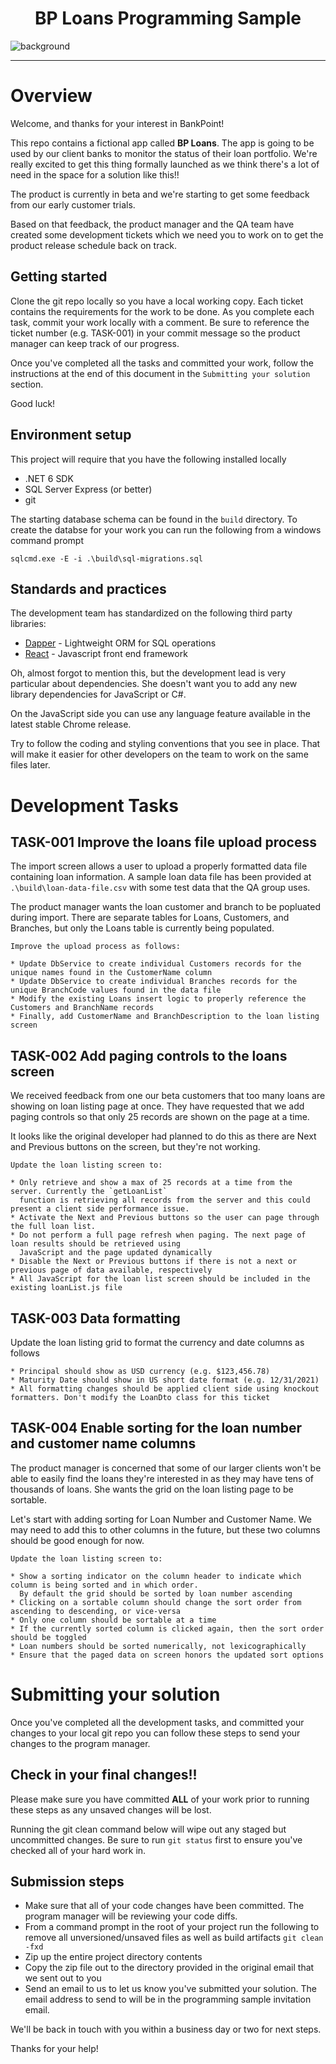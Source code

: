 ﻿<div>
  <h1 align="center">BP Loans Programming Sample</h1>
    <img
      alt="background"
      src="https://bankpointstaticfiles.z21.web.core.windows.net/images/BankPointHeaderConcepts03.jpg"
    />

</div>

<hr />

# Overview

Welcome, and thanks for your interest in BankPoint!

This repo contains a fictional app called **BP Loans**. The app is going to be used by our client banks to monitor
the status of their loan portfolio. We're really excited to get this thing formally launched as we think there's a lot of need in
the space for a solution like this!!

The product is currently in beta and we're starting to get some feedback from our early customer trials. 

Based on that feedback, the product manager and the QA team have created some development tickets which we need you to work on to get 
the product release schedule back on track.


## Getting started

Clone the git repo locally so you have a local working copy. Each ticket contains the requirements for the work to be done.
As you complete each task, commit your work locally with a comment. Be sure to reference the ticket number (e.g. TASK-001) 
in your commit message so the product manager can keep track of our progress.

Once you've completed all the tasks and committed your work, follow the instructions at the end of this document in the 
`Submitting your solution` section.

Good luck!


## Environment setup

This project will require that you have the following installed locally
 
* .NET 6 SDK
* SQL Server Express (or better)
* git 

The starting database schema can be found in the `build` directory. To create the databse for your work you
can run the following from a windows command prompt

```angular2html
sqlcmd.exe -E -i .\build\sql-migrations.sql
```

## Standards and practices

The development team has standardized on the following third party libraries:

* [Dapper](https://github.com/DapperLib/Dapper) - Lightweight ORM for SQL operations
* [React](https://reactjs.org/) - Javascript front end framework


Oh, almost forgot to mention this, but the development lead is very particular about dependencies. She doesn't want you
to add any new library dependencies for JavaScript or C#. 

On the JavaScript side you can use any language feature available in the latest stable Chrome release.  

Try to follow the coding and styling conventions that you see in place. That will make it easier for other developers
on the team to work on the same files later.


# Development Tasks

## TASK-001 Improve the loans file upload process

The import screen allows a user to upload a properly formatted data file containing loan information. 
A sample loan data file has been provided at `.\build\loan-data-file.csv` with some test data that the QA group uses. 

The product manager wants the loan customer and branch to be popluated during import. There are separate tables
for Loans, Customers, and Branches, but only the Loans table is currently being populated.

````angular2html
Improve the upload process as follows:

* Update DbService to create individual Customers records for the unique names found in the CustomerName column
* Update DbService to create individual Branches records for the unique BranchCode values found in the data file
* Modify the existing Loans insert logic to properly reference the Customers and BranchName records
* Finally, add CustomerName and BranchDescription to the loan listing screen
````


## TASK-002 Add paging controls to the loans screen

We received feedback from one our beta customers that too many loans are showing on loan listing page at once. 
They have requested that we add paging controls so that only 25 records are shown on the page at a time.

It looks like the original developer had planned to do this as there are Next and Previous buttons on the screen, but 
they're not working.

```angular2html
Update the loan listing screen to:

* Only retrieve and show a max of 25 records at a time from the server. Currently the `getLoanList` 
  function is retrieving all records from the server and this could present a client side performance issue. 
* Activate the Next and Previous buttons so the user can page through the full loan list.
* Do not perform a full page refresh when paging. The next page of loan results should be retrieved using 
  JavaScript and the page updated dynamically
* Disable the Next or Previous buttons if there is not a next or previous page of data available, respectively
* All JavaScript for the loan list screen should be included in the existing loanList.js file
```

## TASK-003 Data formatting

Update the loan listing grid to format the currency and date columns as follows

```angular2html
* Principal should show as USD currency (e.g. $123,456.78)
* Maturity Date should show in US short date format (e.g. 12/31/2021)
* All formatting changes should be applied client side using knockout formatters. Don't modify the LoanDto class for this ticket
```


## TASK-004 Enable sorting for the loan number and customer name columns

The product manager is concerned that some of our larger clients won't be able to easily find the loans they're
interested in as they may have tens of thousands of loans. She wants the grid on the loan listing page to be sortable.

Let's start with adding sorting for Loan Number and Customer Name. We may need to add this to other columns in the future,
but these two columns should be good enough for now.

```angular2html
Update the loan listing screen to:
 
* Show a sorting indicator on the column header to indicate which column is being sorted and in which order. 
  By default the grid should be sorted by loan number ascending
* Clicking on a sortable column should change the sort order from ascending to descending, or vice-versa
* Only one column should be sortable at a time
* If the currently sorted column is clicked again, then the sort order should be toggled
* Loan numbers should be sorted numerically, not lexicographically
* Ensure that the paged data on screen honors the updated sort options
```


# Submitting your solution

Once you've completed all the development tasks, and committed your changes to your local git repo 
you can follow these steps to send your changes to the program manager.

## Check in your final changes!!

Please make sure you have committed **ALL** of your work prior to running these steps as any unsaved changes will be lost.

Running the git clean command below will wipe out any staged but uncommitted changes. Be sure to run `git status` first to ensure you've checked all of your hard work in.

## Submission steps

* Make sure that all of your code changes have been committed. The program manager will be reviewing your code diffs.
* From a command prompt in the root of your project run the following to remove all unversioned/unsaved files as well as build artifacts `git clean -fxd`
* Zip up the entire project directory contents
* Copy the zip file out to the directory provided in the original email that we sent out to you
* Send an email to us to let us know you've submitted your solution. The email address to send to will be in the programming sample invitation email.

We'll be back in touch with you within a business day or two for next steps.

Thanks for your help!

